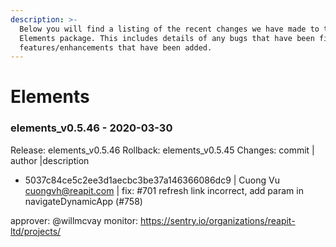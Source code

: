 ```yaml
---
description: >-
  Below you will find a listing of the recent changes we have made to the
  Elements package. This includes details of any bugs that have been fixed or
  features/enhancements that have been added.
---
```


# Elements
### elements_v0.5.46 - 2020-03-30
  
Release: elements_v0.5.46
Rollback: elements_v0.5.45
Changes:
commit | author |description
  
- 5037c84ce5c2ee3d1aecbc3be37a146366086dc9 | Cuong Vu <cuongvh@reapit.com> | fix: #701 refresh link incorrect, add param in navigateDynamicApp (#758)

approver: @willmcvay
monitor: https://sentry.io/organizations/reapit-ltd/projects/
    

